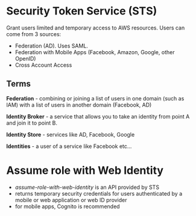 # Security Token Service (STS)
Grant users limited and temporary access to AWS resources. Users can come from 3 sources:
- Federation (AD). Uses SAML.
- Federation with Mobile Apps (Facebook, Amazon, Google, other OpenID)
- Cross Account Access


## Terms
__Federation__ - combining or joining a list of users in one domain (such as IAM) with a list of users in another domain (Facebook, AD)

__Identity Broker__ - a service that allows you to take an identity from point A and join it to point B.

__Identity Store__ - services like AD, Facebook, Google

__Identities__ - a user of a service like Facebook etc...

# Assume role with Web Identity
- _assume-role-with-web-identity_ is an API provided by STS 
- returns temporary security credentials for users authenticated by a mobile or web application or web ID provider
- for mobile apps, Cognito is recommended
